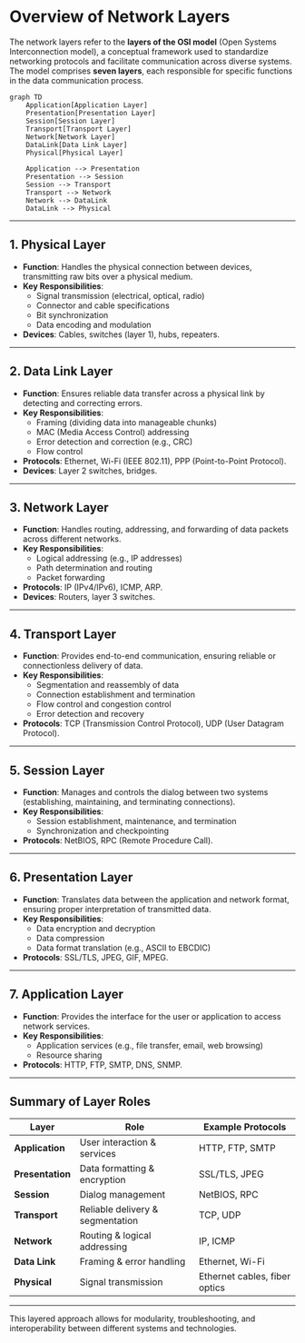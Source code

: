 # Overview of Network Layers

The network layers refer to the **layers of the OSI model** (Open Systems Interconnection model), a conceptual framework used to standardize networking protocols and facilitate communication across diverse systems. The model comprises **seven layers**, each responsible for specific functions in the data communication process.

```mermaid
graph TD
    Application[Application Layer] 
    Presentation[Presentation Layer] 
    Session[Session Layer] 
    Transport[Transport Layer] 
    Network[Network Layer] 
    DataLink[Data Link Layer] 
    Physical[Physical Layer]

    Application --> Presentation
    Presentation --> Session
    Session --> Transport
    Transport --> Network
    Network --> DataLink
    DataLink --> Physical
```

---

## 1. Physical Layer
- **Function**: Handles the physical connection between devices, transmitting raw bits over a physical medium.
- **Key Responsibilities**:
    - Signal transmission (electrical, optical, radio)
    - Connector and cable specifications
    - Bit synchronization
    - Data encoding and modulation
- **Devices**: Cables, switches (layer 1), hubs, repeaters.

---

## 2. Data Link Layer
- **Function**: Ensures reliable data transfer across a physical link by detecting and correcting errors.
- **Key Responsibilities**:
    - Framing (dividing data into manageable chunks)
    - MAC (Media Access Control) addressing
    - Error detection and correction (e.g., CRC)
    - Flow control
- **Protocols**: Ethernet, Wi-Fi (IEEE 802.11), PPP (Point-to-Point Protocol).
- **Devices**: Layer 2 switches, bridges.

---

## 3. Network Layer
- **Function**: Handles routing, addressing, and forwarding of data packets across different networks.
- **Key Responsibilities**:
    - Logical addressing (e.g., IP addresses)
    - Path determination and routing
    - Packet forwarding
- **Protocols**: IP (IPv4/IPv6), ICMP, ARP.
- **Devices**: Routers, layer 3 switches.

---

## 4. Transport Layer
- **Function**: Provides end-to-end communication, ensuring reliable or connectionless delivery of data.
- **Key Responsibilities**:
    - Segmentation and reassembly of data
    - Connection establishment and termination
    - Flow control and congestion control
    - Error detection and recovery
- **Protocols**: TCP (Transmission Control Protocol), UDP (User Datagram Protocol).

---

## 5. Session Layer
- **Function**: Manages and controls the dialog between two systems (establishing, maintaining, and terminating connections).
- **Key Responsibilities**:
    - Session establishment, maintenance, and termination
    - Synchronization and checkpointing
- **Protocols**: NetBIOS, RPC (Remote Procedure Call).

---

## 6. Presentation Layer
- **Function**: Translates data between the application and network format, ensuring proper interpretation of transmitted data.
- **Key Responsibilities**:
    - Data encryption and decryption
    - Data compression
    - Data format translation (e.g., ASCII to EBCDIC)
- **Protocols**: SSL/TLS, JPEG, GIF, MPEG.

---

## 7. Application Layer
- **Function**: Provides the interface for the user or application to access network services.
- **Key Responsibilities**:
    - Application services (e.g., file transfer, email, web browsing)
    - Resource sharing
- **Protocols**: HTTP, FTP, SMTP, DNS, SNMP.

---

## Summary of Layer Roles

| **Layer**              | **Role**                           | **Example Protocols**         |
|------------------------|-----------------------------------|-------------------------------|
| **Application**        | User interaction & services      | HTTP, FTP, SMTP              |
| **Presentation**       | Data formatting & encryption     | SSL/TLS, JPEG                |
| **Session**            | Dialog management               | NetBIOS, RPC                 |
| **Transport**          | Reliable delivery & segmentation | TCP, UDP                     |
| **Network**            | Routing & logical addressing     | IP, ICMP                     |
| **Data Link**          | Framing & error handling         | Ethernet, Wi-Fi              |
| **Physical**           | Signal transmission              | Ethernet cables, fiber optics |

---

This layered approach allows for modularity, troubleshooting, and interoperability between different systems and technologies.
